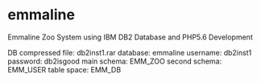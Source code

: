 # emmaline
Emmaline Zoo System using IBM DB2 Database and PHP5.6 Development

DB compressed file: db2inst1.rar
database: emmaline
username: db2inst1
password: db2isgood
main schema: EMM_ZOO
second schema: EMM_USER
table space: EMM_DB
